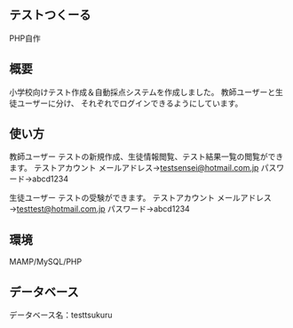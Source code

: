 ## テストつくーる

PHP自作

## 概要

小学校向けテスト作成＆自動採点システムを作成しました。
教師ユーザーと生徒ユーザーに分け、 それぞれでログインできるようにしています。

## 使い方

教師ユーザー
テストの新規作成、生徒情報閲覧、テスト結果一覧の閲覧ができます。
テストアカウント
メールアドレス→testsensei@hotmail.com.jp
パスワード→abcd1234

生徒ユーザー
テストの受験ができます。
テストアカウント
メールアドレス→testtest@hotmail.com.jp
パスワード→abcd1234

## 環境

MAMP/MySQL/PHP

## データベース

データベース名：testtsukuru
